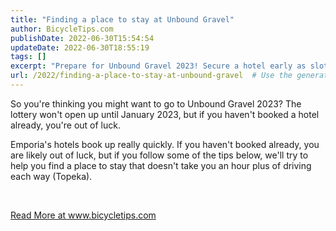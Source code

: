 ```yaml
---
title: "Finding a place to stay at Unbound Gravel"
author: BicycleTips.com
publishDate: 2022-06-30T15:54:54
updateDate: 2022-06-30T18:55:19
tags: []
excerpt: "Prepare for Unbound Gravel 2023! Secure a hotel early as slots fill fast in Emporia. Get tips to find a convenient stay at www.bicycletips.com."
url: /2022/finding-a-place-to-stay-at-unbound-gravel  # Use the generated URL with year
---
```

<p>So you're thinking you might want to go to Unbound Gravel 2023? The lottery won't open up until January 2023, but if you haven't booked a hotel already, you're out of luck.</p>  <p>Emporia's hotels book up really quickly. If you haven't booked already, you are likely out of luck, but if you follow some of the tips below, we'll try to help you find a place to stay that doesn't take you an hour plus of driving each way (Topeka).</p>  <p>&nbsp;</p>  <a href="https://www.bicycletips.com/unbound-gravel-hotels">Read More at www.bicycletips.com</a>

